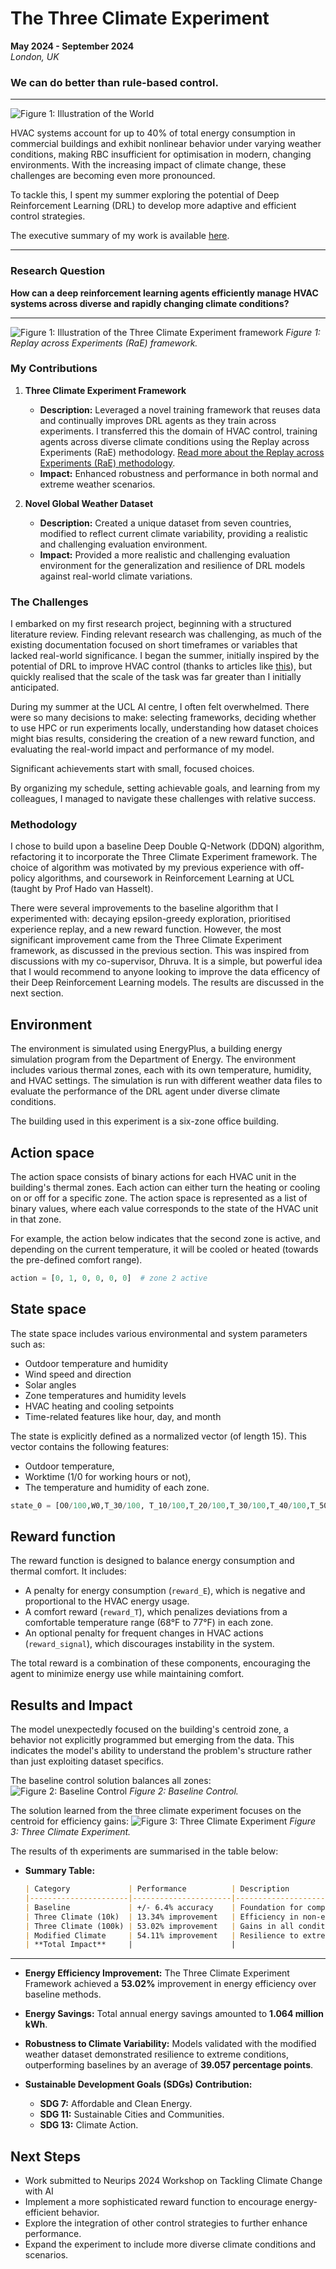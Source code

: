 # The Three Climate Experiment
**May 2024 - September 2024**  
*London, UK*


### We can do better than rule-based control.

---
![Figure 1: Illustration of the World](https://itsnemoooo.github.io/assets/images/world.png)


HVAC systems account for up to 40% of total energy consumption in commercial buildings and exhibit nonlinear behavior under varying weather conditions, making RBC insufficient for optimisation in modern, changing environments. With the increasing impact of climate change, these challenges are becoming even more pronounced.

To tackle this, I spent my summer exploring the potential of Deep Reinforcement Learning (DRL) to develop more adaptive and efficient control strategies.

The executive summary of my work is available [here](https://itsnemoooo.github.io/ExecutiveSummary.pdf).

---

### Research Question

**How can a deep reinforcement learning agents efficiently manage HVAC systems across diverse and rapidly changing climate conditions?**

---
![Figure 1: Illustration of the Three Climate Experiment framework](https://itsnemoooo.github.io/assets/images/RAE.png)
*Figure 1: Replay across Experiments (RaE) framework.*
### My Contributions

1. **Three Climate Experiment Framework**
   - **Description:** Leveraged a novel training framework that reuses data and continually improves DRL agents as they train across experiments. I transferred this the domain of HVAC control, training agents across diverse climate conditions using the Replay across Experiments (RaE) methodology. [Read more about the Replay across Experiments (RaE) methodology](https://arxiv.org/abs/2311.15951).
   - **Impact:** Enhanced robustness and performance in both normal and extreme weather scenarios.

2. **Novel Global Weather Dataset**
   - **Description:** Created a unique dataset from seven countries, modified to reflect current climate variability, providing a realistic and challenging evaluation environment.
   - **Impact:** Provided a more realistic and challenging evaluation environment for the generalization and resilience of DRL models against real-world climate variations.

### The Challenges
I embarked on my first research project, beginning with a structured literature review. Finding relevant research was challenging, as much of the existing documentation focused on short timeframes or variables that lacked real-world significance. I began the summer, initially inspired by the potential of DRL to improve HVAC control (thanks to articles like [this](https://deepmind.google/discover/blog/deepmind-ai-reduces-google-data-centre-cooling-bill-by-40/)), but quickly realised that the scale of the task was far greater than I initially anticipated.

During my summer at the UCL AI centre, I often felt overwhelmed. There were so many decisions to make: selecting frameworks, deciding whether to use HPC or run experiments locally, understanding how dataset choices might bias results, considering the creation of a new reward function, and evaluating the real-world impact and performance of my model.

Significant achievements start with small, focused choices. 

By organizing my schedule, setting achievable goals, and learning from my colleagues, I managed to navigate these challenges with relative success.

### Methodology

I chose to build upon a baseline Deep Double Q-Network (DDQN) algorithm, refactoring it to incorporate the Three Climate Experiment framework. The choice of algorithm was motivated by my previous experience with off-policy algorithms, and coursework in Reinforcement Learning at UCL (taught by Prof Hado van Hasselt).

There were several improvements to the baseline algorithm that I experimented with: decaying epsilon-greedy exploration, prioritised experience replay, and a new reward function. However, the most significant improvement came from the Three Climate Experiment framework, as discussed in the previous section. This was inspired from discussions with my co-supervisor, Dhruva. It is a simple, but powerful idea that I would recommend to anyone looking to improve the data efficency of their Deep Reinforcement Learning models. The results are discussed in the next section.

## Environment
The environment is simulated using EnergyPlus, a building energy simulation program from the Department of Energy. The environment includes various thermal zones, each with its own temperature, humidity, and HVAC settings. The simulation is run with different weather data files to evaluate the performance of the DRL agent under diverse climate conditions.

The building used in this experiment is a six-zone office building.

## Action space
The action space consists of binary actions for each HVAC unit in the building's thermal zones. Each action can either turn the heating or cooling on or off for a specific zone. The action space is represented as a list of binary values, where each value corresponds to the state of the HVAC unit in that zone.

For example, the action below indicates that the second zone is active, and depending on the current temperature, it will be cooled or heated (towards the pre-defined comfort range).

```python
action = [0, 1, 0, 0, 0, 0]  # zone 2 active
```

## State space
The state space includes various environmental and system parameters such as:
- Outdoor temperature and humidity
- Wind speed and direction
- Solar angles
- Zone temperatures and humidity levels
- HVAC heating and cooling setpoints
- Time-related features like hour, day, and month

The state is explicitly defined as a normalized vector (of length 15). This vector contains the following features: 
- Outdoor temperature,
- Worktime (1/0 for working hours or not),
- The temperature and humidity of each zone.

```python
state_0 = [O0/100,W0,T_30/100, T_10/100,T_20/100,T_30/100,T_40/100,T_50/100,T_60/100, H_10/100,H_20/100,H_30/100,H_40/100,H_50/100,H_60/100]
```

## Reward function
The reward function is designed to balance energy consumption and thermal comfort. It includes:
- A penalty for energy consumption (`reward_E`), which is negative and proportional to the HVAC energy usage.
- A comfort reward (`reward_T`), which penalizes deviations from a comfortable temperature range (68°F to 77°F) in each zone.
- An optional penalty for frequent changes in HVAC actions (`reward_signal`), which discourages instability in the system.

The total reward is a combination of these components, encouraging the agent to minimize energy use while maintaining comfort.

## Results and Impact
The model unexpectedly focused on the building's centroid zone, a behavior not explicitly programmed but emerging from the data. This indicates the model's ability to understand the problem's structure rather than just exploiting dataset specifics.

The baseline control solution balances all zones:
![Figure 2: Baseline Control](https://itsnemoooo.github.io/assets/images/base.png)
*Figure 2: Baseline Control.*

The solution learned from the three climate experiment focuses on the centroid for efficiency gains:
![Figure 3: Three Climate Experiment](https://itsnemoooo.github.io/assets/images/3ce.png)
*Figure 3: Three Climate Experiment.*

The results of th experiments are summarised in the table below:
   - **Summary Table:**
     ```markdown
     | Category             | Performance          | Description                               | Impact                      |
     |----------------------|----------------------|-------------------------------------------|-----------------------------|
     | Baseline             | +/- 6.4% accuracy    | Foundation for comparisons                | Open-source refactored code |
     | Three Climate (10k)  | 13.34% improvement   | Efficiency in non-extreme climates        | 162,014 kWh p.a. savings    |
     | Three Climate (100k) | 53.02% improvement   | Gains in all conditions                   | 378,458 kWh p.a. savings    |
     | Modified Climate     | 54.11% improvement   | Resilience to extreme climates            | 523,616 kWh p.a. savings    |
     | **Total Impact**     |                      |                                           | **1.064 million kWh p.a.**  |
     ```
---

- **Energy Efficiency Improvement:** The Three Climate Experiment Framework achieved a **53.02%** improvement in energy efficiency over baseline methods.
- **Energy Savings:** Total annual energy savings amounted to **1.064 million kWh**.
- **Robustness to Climate Variability:** Models validated with the modified weather dataset demonstrated resilience to extreme conditions, outperforming baselines by an average of **39.057 percentage points**.

- **Sustainable Development Goals (SDGs) Contribution:**
  - **SDG 7:** Affordable and Clean Energy.
  - **SDG 11:** Sustainable Cities and Communities.
  - **SDG 13:** Climate Action.





## Next Steps
- Work submitted to Neurips 2024 Workshop on Tackling Climate Change with AI
- Implement a more sophisticated reward function to encourage energy-efficient behavior.
- Explore the integration of other control strategies to further enhance performance.
- Expand the experiment to include more diverse climate conditions and scenarios.
